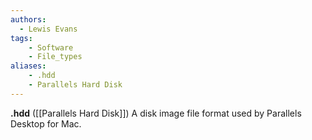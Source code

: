 ```yaml
---
authors:
  - Lewis Evans
tags:
    - Software
    - File_types
aliases:
    - .hdd
    - Parallels Hard Disk
---
```

**.hdd** ([[Parallels Hard Disk]]) A disk image file format used by Parallels Desktop for Mac.
